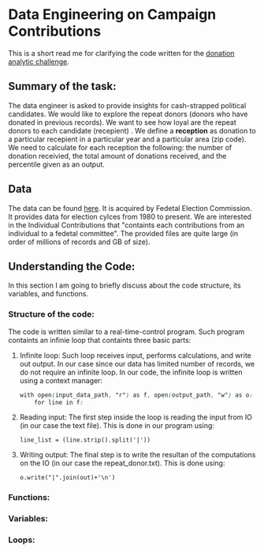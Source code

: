 # Data Engineering on Campaign Contributions

This is a short read me for clarifying the code written for the [donation analytic challenge](https://github.com/InsightDataScience/donation-analytics).

## Summary of the task:

The data engineer is asked to provide insights for cash-strapped political candidates.
We would like to explore the repeat donors (donors who have donated in previous records). We want to see how loyal are the repeat donors to each candidate (recepient) .
We define a **reception** as donation to a particular recepient in a particular year and a particular area (zip code).
We need to calculate for each reception the following: the number of donation receivied, the total amount of donations received, and the percentile given as an output.

## Data

The data can be found [here](https://classic.fec.gov/finance/disclosure/metadata/DataDictionaryContributionsbyIndividuals.shtml).
It is acquired by Fedetal Election Commission. It provides data for election cylces from 1980 to present. We are interested in the Individual Contributions that "containts each contributions from an individual to a fedetal committee". The provided files are quite large (in order of millions of records and GB of size).

## Understanding the Code:

In this section I am going to briefly discuss about the code structure, its variables, and functions.

### Structure of the code:
The code is written similar to a real-time-control program.
Such program containts an infinie loop that containts three basic parts:

1. Infinite loop:
Such loop receives input, performs calculations, and write out output. In our case since our data has limited number of records, we do not require an infinite loop. 
In our code, the infinite loop is written using a context manager:

	```css
	with open(input_data_path, "r") as f, open(output_path, "w") as o:
		for line in f:
	```

2. Reading input:
The first step inside the loop is reading the input from IO (in our case the text file). This is done in our program using:
	
	``line_list = (line.strip().split('|'))``
	
4. Writing output:
The final step is to write the resultan of the computations on the IO (in our case the repeat_donor.txt). This is done using:

	``o.write("|".join(out)+'\n')``


### Functions:


### Variables:


### Loops:


